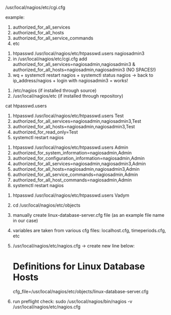 <!-- config file for users/contacts(user+notification person) -->

/usr/local/nagios/etc/cgi.cfg

example:

1. authorized_for_all_services
2. authorized_for_all_hosts
3. authorized_for_all_service_commands
4. etc

<!-- create user + add to cgi.cfg file to give visibility/permissions to the users -->

1. htpasswd /usr/local/nagios/etc/htpasswd.users nagiosadmin3
2. in /usr/local/nagios/etc/cgi.cfg add authorized_for_all_services=nagiosadmin,nagiosadmin3 & authorized_for_all_hosts=nagiosadmin,nagiosadmin3 (NO SPACES!)
3. wq + systemctl restart nagios + systemctl status nagios -> back to ip_address/nagios + login with nagiosadmin3 = works!

<!-- htpasswd.users database location -->

1. /etc/nagios (if installed through source)
2. /usr/local/nagios/etc (if installed through repository)

cat htpasswd.users

<!-- create read-only account -->

1. htpasswd /usr/local/nagios/etc/htpasswd.users Test
2. authorized_for_all_services=nagiosadmin,nagiosadmin3,Test
3. authorized_for_all_hosts=nagiosadmin,nagiosadmin3,Test
4. authorized_for_read_only=Test
5. systemctl restart nagios

<!-- create admin account -->

1. htpasswd /usr/local/nagios/etc/htpasswd.users Admin
2. authorized_for_system_information=nagiosadmin,Admin
3. authorized_for_configuration_information=nagiosadmin,Admin
4. authorized_for_all_services=nagiosadmin,nagiosadmin3,Admin
5. authorized_for_all_hosts=nagiosadmin,nagiosadmin3,Admin
6. authorized_for_all_service_commands=nagiosadmin,Admin
7. authorized_for_all_host_commands=nagiosadmin,Admin
8. systemctl restart nagios

<!-- create admin account with limited permissions -->

1. htpasswd /usr/local/nagios/etc/htpasswd.users Vadym
2. cd /usr/local/nagios/etc/objects
3. manually create linux-database-server.cfg file (as an example file name in our case)
4. variables are taken from various cfg files: localhost.cfg, timeperiods.cfg, etc
5. /usr/local/nagios/etc/nagios.cfg -> create new line below:

   # Definitions for Linux Database Hosts

   cfg_file=/usr/local/nagios/etc/objects/linux-database-server.cfg

6. run preflight check: sudo /usr/local/nagios/bin/nagios -v /usr/local/nagios/etc/nagios.cfg

